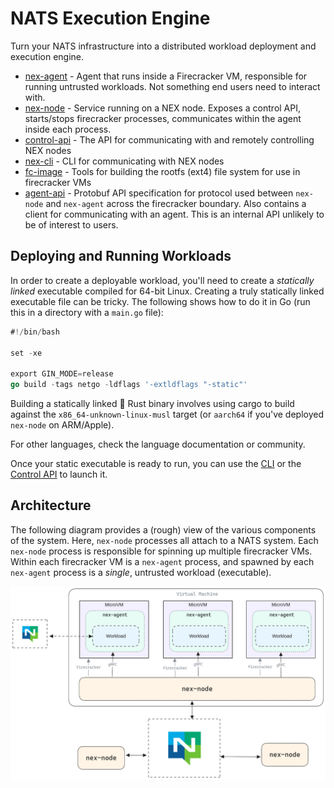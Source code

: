 # NATS Execution Engine
Turn your NATS infrastructure into a distributed workload deployment and execution engine.

* [nex-agent](./nex-agent) - Agent that runs inside a Firecracker VM, responsible for running untrusted workloads. Not something end users need to interact with.
* [nex-node](./nex-node) - Service running on a NEX node. Exposes a control API, starts/stops firecracker processes, communicates within the agent inside each process.
* [control-api](./control-api/) - The API for communicating with and remotely controlling NEX nodes
* [nex-cli](./nex-cli) - CLI for communicating with NEX nodes
* [fc-image](./fc-image/) - Tools for building the rootfs (ext4) file system for use in firecracker VMs
* [agent-api](./agent-api/) - Protobuf API specification for protocol used between `nex-node` and `nex-agent` across the firecracker boundary. Also contains a client for communicating with an agent. This is an internal API unlikely to be of interest to users.

## Deploying and Running Workloads
In order to create a deployable workload, you'll need to create a _statically linked_ executable compiled for 64-bit Linux. Creating a truly statically linked executable file can be tricky. The following shows how to do it in Go (run this in a directory with a `main.go` file):

```go
#!/bin/bash

set -xe

export GIN_MODE=release
go build -tags netgo -ldflags '-extldflags "-static"'
```

Building a statically linked 🦀 Rust binary involves using cargo to build against the `x86_64-unknown-linux-musl` target (or `aarch64` if you've deployed `nex-node` on ARM/Apple).

For other languages, check the language documentation or community.

Once your static executable is ready to run, you can use the [CLI](./nex-cli/) or the [Control API](./control-api/) to launch it.

## Architecture
The following diagram provides a (rough) view of the various components of the system. Here, `nex-node` processes all attach to a NATS system. Each `nex-node` process is responsible for spinning up multiple firecracker VMs. Within each firecracker VM is a `nex-agent` process, and spawned by each `nex-agent` process is a _single_, untrusted workload (executable).

![NEX architecture](./nex-arch.png)